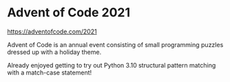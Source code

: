 # Advent of Code 2021
https://adventofcode.com/2021

Advent of Code is an annual event consisting of small programming puzzles dressed up with a holiday theme.

Already enjoyed getting to try out Python 3.10 structural pattern matching with a match-case statement!
